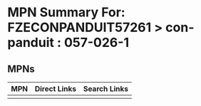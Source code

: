 



# MPN Summary For: FZECONPANDUIT57261 > con-panduit : 057-026-1

## MPNs
  

|MPN|Direct Links|Search Links|
| :--- | :--- | :--- |
||||
